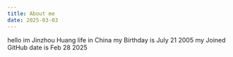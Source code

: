 ```yaml
---
title: About me
date: 2025-03-03
---
```

hello im Jinzhou Huang life in China 
my Birthday is July 21 2005
my Joined GitHub date is Feb 28 2025
